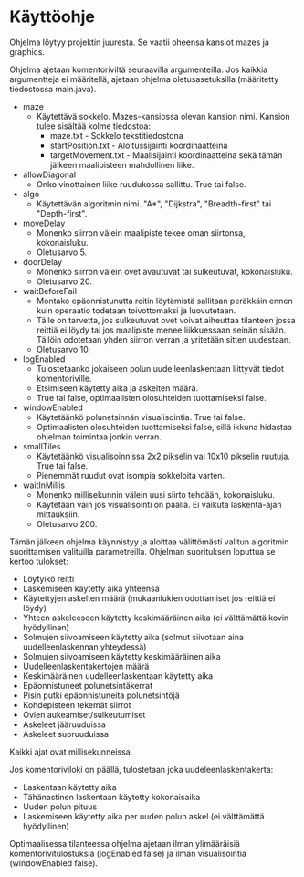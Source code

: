 # Käyttöohje

Ohjelma löytyy projektin juuresta. Se vaatii oheensa kansiot mazes ja graphics.

Ohjelma ajetaan komentoriviltä seuraavilla argumenteilla. Jos kaikkia argumentteja ei määritellä, ajetaan ohjelma oletusasetuksilla (määritetty tiedostossa main.java).

* maze
  * Käytettävä sokkelo. Mazes-kansiossa olevan kansion nimi. Kansion tulee sisältää kolme tiedostoa:
    * maze.txt - Sokkelo tekstitiedostona
	* startPosition.txt - Aloitussijainti koordinaatteina
	* targetMovement.txt - Maalisijainti koordinaatteina sekä tämän jälkeen maalipisteen mahdollinen liike.
* allowDiagonal
  * Onko vinottainen liike ruudukossa sallittu. True tai false.
* algo
  * Käytettävän algoritmin nimi. "A*", "Dijkstra", "Breadth-first" tai "Depth-first".
* moveDelay
  * Monenko siirron välein maalipiste tekee oman siirtonsa, kokonaisluku.
  * Oletusarvo 5.
* doorDelay
  * Monenko siirron välein ovet avautuvat tai sulkeutuvat, kokonaisluku.
  * Oletusarvo 20.
* waitBeforeFail
  * Montako epäonnistunutta reitin löytämistä sallitaan peräkkäin ennen kuin operaatio todetaan toivottomaksi ja luovutetaan.
  * Tälle on tarvetta, jos sulkeutuvat ovet voivat aiheuttaa tilanteen jossa reittiä ei löydy tai jos maalipiste menee liikkuessaan seinän sisään. Tällöin odotetaan yhden siirron verran ja yritetään sitten uudestaan.
  * Oletusarvo 10.
* logEnabled
  * Tulostetaanko jokaiseen polun uudelleenlaskentaan liittyvät tiedot komentoriville.
  * Etsimiseen käytetty aika ja askelten määrä.
  * True tai false, optimaalisten olosuhteiden tuottamiseksi false.
* windowEnabled
  * Käytetäänkö polunetsinnän visualisointia. True tai false.
  * Optimaalisten olosuhteiden tuottamiseksi false, sillä ikkuna hidastaa ohjelman toimintaa jonkin verran.
* smallTiles
  * Käytetäänkö visualisoinnissa 2x2 pikselin vai 10x10 pikselin ruutuja. True tai false.
  * Pienemmät ruudut ovat isompia sokkeloita varten.
* waitInMillis
  * Monenko millisekunnin välein uusi siirto tehdään, kokonaisluku.
  * Käytetään vain jos visualisointi on päällä. Ei vaikuta laskenta-ajan mittauksiin.
  * Oletusarvo 200.
  
Tämän jälkeen ohjelma käynnistyy ja aloittaa välittömästi valitun algoritmin suorittamisen valituilla parametreilla. Ohjelman suorituksen loputtua se kertoo tulokset:
* Löytyikö reitti
* Laskemiseen käytetty aika yhteensä
* Käytettyjen askelten määrä (mukaanlukien odottamiset jos reittiä ei löydy)
* Yhteen askeleeseen käytetty keskimääräinen aika (ei välttämättä kovin hyödyllinen)
* Solmujen siivoamiseen käytetty aika (solmut siivotaan aina uudelleenlaskennan yhteydessä)
* Solmujen siivoamiseen käytetty keskimääräinen aika
* Uudelleenlaskentakertojen määrä
* Keskimääräinen uudelleenlaskentaan käytetty aika
* Epäonnistuneet polunetsintäkerrat
* Pisin putki epäonnistuneita polunetsintöjä
* Kohdepisteen tekemät siirrot
* Ovien aukeamiset/sulkeutumiset
* Askeleet jääruuduissa
* Askeleet suoruuduissa

Kaikki ajat ovat millisekunneissa.

Jos komentoriviloki on päällä, tulostetaan joka uudeleenlaskentakerta:
* Laskentaan käytetty aika
* Tähänastinen laskentaan käytetty kokonaisaika
* Uuden polun pituus
* Laskemiseen käytetty aika per uuden polun askel (ei välttämättä hyödyllinen)

Optimaalisessa tilanteessa ohjelma ajetaan ilman ylimääräisiä komentorivitulostuksia (logEnabled false) ja ilman visualisointia (windowEnabled false).